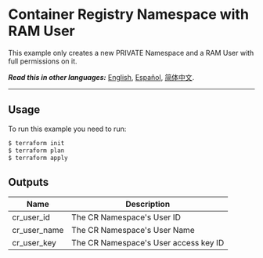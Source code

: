 # Container Registry Namespace with RAM User
This example only creates a new PRIVATE Namespace and a RAM User with full permissions on it.

***Read this in other languages:*** [English](https://github.com/roura356a/terraform-alicloud-cr/blob/master/examples/basic/README.md), [Español](https://github.com/roura356a/terraform-alicloud-cr/blob/master/examples/basic/README.es-ES.md), [简体中文](https://github.com/roura356a/terraform-alicloud-cr/blob/master/examples/basic/README.zh-CN.md).

----------------------


## Usage
To run this example you need to run:

```bash
$ terraform init
$ terraform plan
$ terraform apply
```


## Outputs
| Name | Description |
|------|-------------|
| cr_user_id | The CR Namespace's User ID |
| cr_user_name | The CR Namespace's User Name |
| cr_user_key | The CR Namespace's User access key ID |
